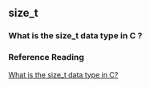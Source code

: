 ## size_t

### What is the size_t data type in C ?
### Reference Reading
[What is the size_t data type in C?](https://www.geeksforgeeks.org/size_t-data-type-c-language/)